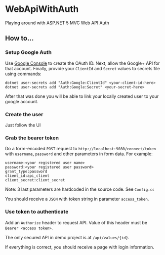 # WebApiWithAuth
Playing around with ASP.NET 5 MVC Web API Auth

## How to...

### Setup Google Auth
Use [Google Console](https://console.developers.google.com/apis/dashboard) to create the OAuth ID. Next, allow the Google+ API for that account. Finally, provide your `ClientId` and `Secret` values to secrets file using commands:

```
dotnet user-secrets add "Auth:Google:ClientId" <your-client-id-here>
dotnet user-secrets add "Auth:Google:Secret" <your-secret-here>
```

After that was done you will be able to link your locally created user to your google account.

### Create the user
Just follow the UI

### Grab the bearer token
Do a form-encoded `POST` request to `http://localhost:9080/connect/token` with `username`, `password` and other parameters in form data. For example:

```
username:<your registered user name>
password:<your registered user password>
grant_type:password
client_id:api_client
client_secret:client_secret
```

Note: 3 last parameters are hardcoded in the source code. See `Config.cs`

You should receive a `JSON` with token string in parameter `access_token`.

### Use token to authenticate
Add an `Authorize` header to request API. Value of this header must be `Bearer <access token>`.

The only secured API in demo project is at `/api/values/{id}`.

If everything is correct, you should receive a page with login information.
